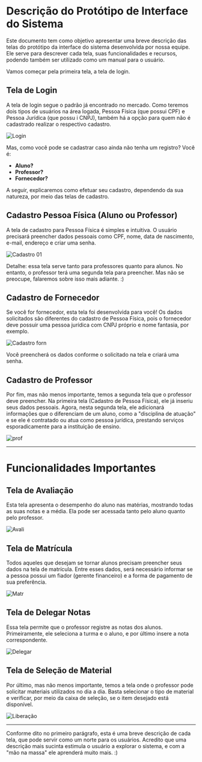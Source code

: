 # Descrição do Protótipo de Interface do Sistema

Este documento tem como objetivo apresentar uma breve descrição das telas do protótipo da interface do sistema desenvolvida por nossa equipe. Ele serve para descrever cada tela, suas funcionalidades e recursos, podendo também ser utilizado como um manual para o usuário.

Vamos começar pela primeira tela, a tela de login.

## Tela de Login


A tela de login segue o padrão já encontrado no mercado. Como teremos dois tipos de usuários na área logada, Pessoa Física (que possui CPF) e Pessoa Jurídica (que possu
i CNPJ), também há a opção para quem não é cadastrado realizar o respectivo cadastro.

![Login](https://github.com/user-attachments/assets/742bd9af-6873-48d8-a0fa-29861389ac6b)

Mas, como você pode se cadastrar caso ainda não tenha um registro? Você é:

- **Aluno?**
- **Professor?**
- **Fornecedor?**

A seguir, explicaremos como efetuar seu cadastro, dependendo da sua natureza, por meio das telas de cadastro.

## Cadastro Pessoa Física (Aluno ou Professor)

A tela de cadastro para Pessoa Física é simples e intuitiva. O usuário precisará preencher dados pessoais como CPF, nome, data de nascimento, e-mail, endereço e criar uma senha. 

![Cadastro 01](https://github.com/user-attachments/assets/9c35cad7-b5aa-40a5-90e6-fa6923ad98b0)

Detalhe: essa tela serve tanto para professores quanto para alunos. No entanto, o professor terá uma segunda tela para preencher. Mas não se preocupe, falaremos sobre isso mais adiante. :)

## Cadastro de Fornecedor

Se você for fornecedor, esta tela foi desenvolvida para você! Os dados solicitados são diferentes do cadastro de Pessoa Física, pois o fornecedor deve possuir uma pessoa jurídica com CNPJ próprio e nome fantasia, por exemplo. 

![Cadastro forn](https://github.com/user-attachments/assets/5d6c059d-7473-472a-b9bf-41deee2b6a07)

Você preencherá os dados conforme o solicitado na tela e criará uma senha.

## Cadastro de Professor

Por fim, mas não menos importante, temos a segunda tela que o professor deve preencher. Na primeira tela (Cadastro de Pessoa Física), ele já inseriu seus dados pessoais. Agora, nesta segunda tela, ele adicionará informações que o diferenciam de um aluno, como a "disciplina de atuação" e se ele é contratado ou atua como pessoa jurídica, prestando serviços esporadicamente para a instituição de ensino.

![prof](https://github.com/user-attachments/assets/4a2f2ba9-ec1b-45ec-92e5-743893e88831)

---

# Funcionalidades Importantes

## Tela de Avaliação

Esta tela apresenta o desempenho do aluno nas matérias, mostrando todas as suas notas e a média. Ela pode ser acessada tanto pelo aluno quanto pelo professor.

![Avali](https://github.com/user-attachments/assets/a07c97e5-6c6f-4478-a58e-714ea2ccc724)

## Tela de Matrícula

Todos aqueles que desejam se tornar alunos precisam preencher seus dados na tela de matrícula. Entre esses dados, será necessário informar se a pessoa possui um fiador (gerente financeiro) e a forma de pagamento de sua preferência.

![Matr](https://github.com/user-attachments/assets/0531d441-d527-4058-8945-23260ecb654b)

## Tela de Delegar Notas

Essa tela permite que o professor registre as notas dos alunos. Primeiramente, ele seleciona a turma e o aluno, e por último insere a nota correspondente.

![Delegar](https://github.com/user-attachments/assets/92f12d40-1b4e-4dec-8959-235c0f109d2a)

## Tela de Seleção de Material

Por último, mas não menos importante, temos a tela onde o professor pode solicitar materiais utilizados no dia a dia. Basta selecionar o tipo de material e verificar, por meio da caixa de seleção, se o item desejado está disponível.

![Liberação](https://github.com/user-attachments/assets/9cb4b1ec-fa2e-4995-bdac-0210fe15a8c8)

---

Conforme dito no primeiro parágrafo, esta é uma breve descrição de cada tela, que pode servir como um norte para os usuários. Acredito que uma descrição mais sucinta estimula o usuário a explorar o sistema, e com a "mão na massa" ele aprenderá muito mais. :)

